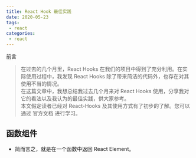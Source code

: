```yaml
---
title: React Hook 最佳实践
date: 2020-05-23
tags:
 - react
categories:
 - react
---
```


前言
> 在过去的几个月里，React Hooks 在我们的项目中得到了充分利用。在实际使用过程中，我发现 React Hooks 除了带来简洁的代码外，也存在对其使用不当的情况。  
> 在这篇文章中，我想总结我过去几个月来对 React Hooks 使用，分享我对它的看法以及我认为的最佳实践，供大家参考。  
> 本文假定读者已经对 React-Hooks 及其使用方式有了初步的了解。您可以通过 官方文档 进行学习。

## 函数组件
- 简而言之，就是在一个函数中返回 React Element。